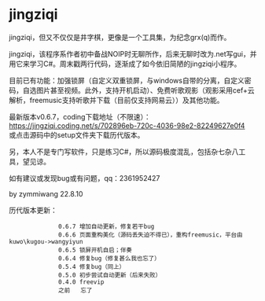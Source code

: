 # jingziqi
jingziqi，但又不仅仅是井字棋，更像是一个工具集，为纪念grx(q)而作。


jingziqi，该程序系作者初中备战NOIP时无聊所作，后来无聊时改为.net写gui，并用它来学习C#。周末戳两行代码，逐渐成了如今依旧简陋的jingziqi小程序。

目前已有功能：加强锁屏（自定义双重锁屏，与windows自带的分离，自定义密码，自选图片甚至视频。此外，支持开机启动）、免费听歌观影（观影采用cef+云解析，freemusic支持听歌并下载（目前仅支持网易云））及其他功能。

最新版本v0.6.7，coding下载地址（不限速）：https://jingziqi.coding.net/s/702896eb-720c-4036-98e2-82249627e0f4        
或点击源码中的setup文件夹下载历代版本。

另，本人不是专门写软件，只是练习C#，所以源码极度混乱，包括杂七杂八工具，望见谅。

如有建议或发现bug或有问题，qq：2361952427

by zymmiwang 22.8.10

历代版本更新：

                  0.6.7 增加自动更新，修复若干bug
                  0.6.6 页面重构美化（源码丢失迫不得已），重构freemusic，平台由kuwo\kugou->wangyiyun
                  0.6.5 锁屏开机自启；伴奏
                  0.6.4 修复bug（修复甚么我也忘了）
                  0.5.4 修复bug（同上）
                  0.5.0 初步尝试自动更新（后来失败）
                  0.4.0 freevip
                  之前   忘了
